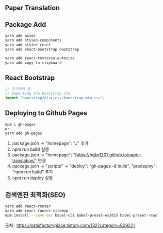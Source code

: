 ## Paper Translation

## Package Add

```bash
yarn add axios
yarn add styled-components
yarn add styled-reset
yarn add react-bootstrap bootstrap

yarn add react-textarea-autosize
yarn add copy-to-clipboard
```

## React Bootstrap

```js
// 추가해야 함.
// Importing the Bootstrap CSS
import "bootstrap/dist/css/bootstrap.min.css";
```

## Deploying to Github Pages

```bash
npm i gh-pages
or
yarn add gh-pages
```

1. package.json -> "homepage": "./" 추가
2. npm run build 실행
3. package.json -> "homepage": "https://hgko1207.github.io/paper-translation/" 변경
4. package.json -> "scripts" -> "deploy": "gh-pages -d build", "predeploy": "npm run build" 추가
5. npm run deploy 실행

## 검색엔진 최적화(SEO)

```bash
yarn add react-router
yarn add react-router-sitemap
npm install --save-dev babel-cli babel-preset-es2015 babel-preset-react babel-register
```

출처 : https://satisfactoryplace.tistory.com/132?category=829221